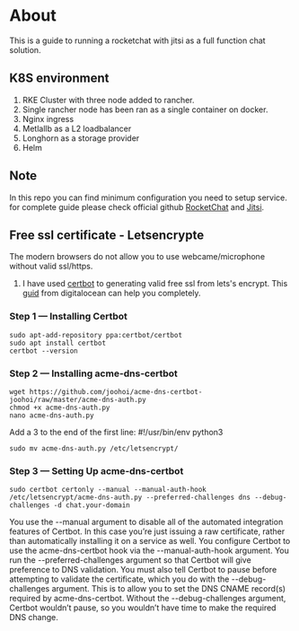 # About
This is a guide to running a rocketchat with jitsi as a full function chat solution.
## K8S environment
1. RKE Cluster with three node added to rancher.
2. Single rancher node has been ran as a single container on docker.
3. Nginx ingress
4. Metlallb as a L2 loadbalancer
5. Longhorn as a storage provider
6. Helm
## Note
In this repo you can find minimum configuration you need to setup service. for complete guide please check official github [RocketChat](https://github.com/RocketChat/Rocket.Chat) and [Jitsi](https://github.com/jitsi-contrib/jitsi-helm/tree/main).
## Free ssl certificate - Letsencrypte
The modern browsers do not allow you to use webcame/microphone without valid ssl/https.
1. I have used [certbot](https://certbot.eff.org/) to generating valid free ssl from lets's encrypt. This [guid](https://www.digitalocean.com/community/tutorials/how-to-acquire-a-let-s-encrypt-certificate-using-dns-validation-with-acme-dns-certbot-on-ubuntu-18-04) from digitalocean can help you completely.
### Step 1 — Installing Certbot
```
sudo apt-add-repository ppa:certbot/certbot
sudo apt install certbot
certbot --version
```
### Step 2 — Installing acme-dns-certbot
```
wget https://github.com/joohoi/acme-dns-certbot-joohoi/raw/master/acme-dns-auth.py
chmod +x acme-dns-auth.py
nano acme-dns-auth.py
```
Add a 3 to the end of the first line:
#!/usr/bin/env python3
```
sudo mv acme-dns-auth.py /etc/letsencrypt/
```
### Step 3 — Setting Up acme-dns-certbot
```
sudo certbot certonly --manual --manual-auth-hook /etc/letsencrypt/acme-dns-auth.py --preferred-challenges dns --debug-challenges -d chat.your-domain
```
You use the --manual argument to disable all of the automated integration features of Certbot. In this case you’re just issuing a raw certificate, rather than automatically installing it on a service as well.
You configure Certbot to use the acme-dns-certbot hook via the --manual-auth-hook argument. You run the --preferred-challenges argument so that Certbot will give preference to DNS validation.
You must also tell Certbot to pause before attempting to validate the certificate, which you do with the --debug-challenges argument. This is to allow you to set the DNS CNAME record(s) required by acme-dns-certbot. Without the --debug-challenges argument, Certbot wouldn’t pause, so you wouldn’t have time to make the required DNS change.
